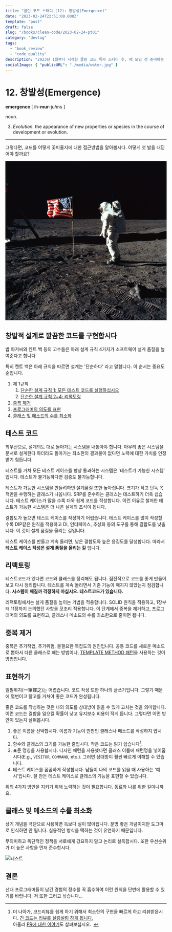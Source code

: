 ```yaml
---
title: "클린 코드 스터디 (12): 창발성(Emergence)"
date: "2023-02-24T22:51:00.000Z"
template: "post"
draft: false
slug: "/books/clean-code/2023-02-24-pt01"
category: "devlog"
tags:
  - "book_review"
  - "code_quality"
description: "2023년 1월부터 시작한 클린 코드 독파 스터디 후, 매 모임 전 준비하는 게시글을 공유합니다. 이 글은 12장, 창발성(Emergence)에 대해 알아봅니다."
socialImage: { "publicURL": "./media/water.jpg" }
---
```


# 12. 창발성(Emergence)

**emergence** [ ih-**mur**-ju*h*ns ]

noun.

3. _Evolution._ the appearance of new properties or species in the course of development or evolution.

---

그렇다면, 코드를 어떻게 꽃피울지에 대한 접근방법을 알아봅시다. 어떻게 첫 발을 내딛어야 할까요?

![*"That's one small step for man, one giant leap for mankind."*](./media/001.jpeg)

## 창발적 설계로 깔끔한 코드를 구현합시다

밥 아저씨와 켄트 백 등의 고수들은 아래 설계 규칙 4가지가 소프트웨어 설계 품질을 높여준다고 합니다.

특히 켄트 백은 아래 규칙을 따르면 설계는 '단순하다' 라고 말합니다. 이 순서는 중요도 순입니다.

1. 제 1규칙
   1. [단순한 설계 규칙 1: 모든 테스트 코드를 실행하십시오](#테스트_코드)
   2. [단순한 설계 규칙 2~4: 리팩토링](#리팩토링)
2. [중복 제거](#중복_제거)
3. [프로그래머의 의도를 표현](#표현하기)
4. [클래스 및 메소드의 수를 최소화](#클래스_및_메소드의_수를_최소화)

## 테스트 코드

최우선으로, 설계의도 대로 돌아가는 시스템을 내놓아야 합니다. 아무리 좋은 시스템을 문서로 설계한다 하더라도 돌아가는 최소한의 결과물이 없다면 노력에 대한 가치를 인정받기 힘듭니다.

테스트를 거쳐 모든 테스트 케이스를 항상 통과하는 시스템은 '테스트가 가능한 시스템' 입니다. 테스트가 불가능하다면 검증도 불가능합니다.

테스트가 가능한 시스템을 만들려하면 설계품질 또한 높아집니다. 크기가 작고 단독 목적만을 수행하는 클래스가 나옵니다. SRP를 준수하는 클래스는 테스트하기 더욱 쉽습니다. 테스트 케이스가 많을 수록 더욱 쉽게 코드를 작성합니다. 이런 이유로 철저한 테스트가 가능한 시스템은 더 나은 설계의 초석이 됩니다.

결합도가 높으면 테스트 케이스를 작성하기 어렵습니다. 테스트 케이스를 많이 작성할 수록 DIP같은 원칙을 적용하고 DI, 인터페이스, 추상화 등의 도구를 통해 결합도를 낮춥니다. 이 것이 설계 품질을 올리는 길입니다.

테스트 케이스를 만들고 계속 돌리면, 낮은 결합도와 높은 응집도를 달성합니다. 따라서 **테스트 케이스 작성은 설계 품질을 올리는 길** 입니다.

## 리팩토링

테스트코드가 있다면 코드와 클래스를 정리해도 됩니다. 점진적으로 코드를 좋게 만들어보고 다시 정리합니다. 테스트를 계속 돌리면서 기존 기능이 깨지지 않았는지 점검합니다. **시스템이 깨질까 걱정하지 마십시오. 테스트코드가 있습니다.**

리팩토링에서는 설게 품질을 높이는 기법을 적용합니다. SOLID 원칙을 적용하고, 1장부터 11장까지 논의했던 사항을 모조리 적용합니다. 이 단계에서 중복을 제거하고, 프로그래머의 의도를 표현하고, 클래스나 메소드의 수를 최소한으로 줄이면 됩니다.

## 중복 제거

중복은 추가작업, 추가위험, 불필요한 복잡도의 원인입니다. 공통 코드를 새로운 메소드로 뽑아서 다른 클래스로 빼는 방법이나, [TEMPLATE METHOD 패턴](https://refactoring.guru/design-patterns/template-method)을 사용하는 것이 방법입니다.

## 표현하기

일필휘지(一筆揮之)는 어렵습니다. 코드 작성 또한 하나의 글쓰기입니다. 그렇기 때문에 몇번이고 탈고를 거쳐야 좋은 코드가 완성됩니다.

좋은 코드를 작성하는 것은 나의 의도를 상대방이 읽을 수 있게 고치는 것을 의미합니다. 이런 코드는 결함을 일으킬 확률이 낮고 유지보수 비용이 적게 듭니다. 그렇다면 어떤 방안이 있는지 살펴봅시다.

1. 좋은 이름을 선택합시다. 이름과 기능이 딴판인 클래스나 메소드를 작성하지 맙시다.
2. 함수와 클래스의 크기를 가능한 줄입시다. 작은 코드는 읽기 쉽습니다[^1].
3. 표준 명칭을 사용합시다. 디자인 패턴을 사용했다면 클래스 이름에 패턴명을 넣어줍시다(E.g., `VISITOR`, `COMMAND`, etc.). 그러면 상대방이 훨씬 빠르게 이해할 수 있습니다.
4. 테스트 케이스를 꼼꼼하게 작성합시다. 남들이 나의 코드를 읽을 때 사용하는 '예시'입니다. 잘 만든 테스트 케이스로 클래스의 기능을 표현할 수 있습니다.

위의 4가지 방안을 지키기 위해 노력하는 것이 필요합니다. 동료와 나를 위한 길이니까요.

## 클래스 및 메소드의 수를 최소화

상기 개념을 극단으로 사용하면 득보다 실이 많아집니다. 분명 좋은 개념이지만 도그마로 인식하면 안 됩니다. 실용적인 방식을 택하는 것이 유연하기 때문입니다.

무의미하고 독단적인 정책을 서로에게 강요하지 말고 논리로 설득합시다. 또한 우선순위가 더 높은 사항을 먼저 준수합시다.

![테스트](https://media4.giphy.com/media/O0AEyXviC1vtC/giphy.gif)

## 결론

선대 프로그래머들이 남긴 경험의 정수를 꼭 흡수하여 이런 원칙을 단번에 활용할 수 있기를 바랍니다. 저 또한 그러고 싶습니다...

[^1]: 더 나아가, 코드리뷰를 쉽게 하기 위해서 최소한의 구현을 빠르게 하고 리뷰받읍시다. [긴 코드는 리뷰를 설렁설렁 하게 됩니다.](https://smartbear.com/learn/code-review/best-practices-for-peer-code-review/) <br />아울러 [PR에 대한 이야기](https://hugooodias.medium.com/the-anatomy-of-a-perfect-pull-request-567382bb6067)도 살펴보십시오.&nbsp;&nbsp;
